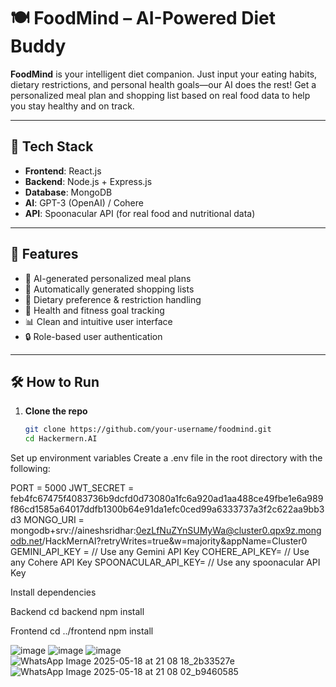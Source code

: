 # 🍽️ FoodMind – AI-Powered Diet Buddy

**FoodMind** is your intelligent diet companion. Just input your eating habits, dietary restrictions, and personal health goals—our AI does the rest! Get a personalized meal plan and shopping list based on real food data to help you stay healthy and on track.

---

## 🧰 Tech Stack

- **Frontend**: React.js
- **Backend**: Node.js + Express.js
- **Database**: MongoDB
- **AI**: GPT-3 (OpenAI) / Cohere
- **API**: Spoonacular API (for real food and nutritional data)

---

## 🚀 Features

- 🧠 AI-generated personalized meal plans  
- 🛒 Automatically generated shopping lists  
- 📝 Dietary preference & restriction handling  
- 🎯 Health and fitness goal tracking  
- 📊 Clean and intuitive user interface  
- 🔒 Role-based user authentication  

---

## 🛠️ How to Run

1. **Clone the repo**
   ```bash
   git clone https://github.com/your-username/foodmind.git
   cd Hackermern.AI

Set up environment variables
Create a .env file in the root directory with the following:

PORT = 5000
JWT_SECRET = feb4fc67475f4083736b9dcfd0d73080a1fc6a920ad1aa488ce49fbe1e6a989f86cd1585a64017ddfb1300b64e91da1efc0ced99a6333737a3f2c622aa9bb3d3
MONGO_URI = mongodb+srv://aineshsridhar:0ezLfNuZYnSUMyWa@cluster0.qpx9z.mongodb.net/HackMernAI?retryWrites=true&w=majority&appName=Cluster0
GEMINI_API_KEY = // Use any Gemini API Key
COHERE_API_KEY= // Use any Cohere API Key
SPOONACULAR_API_KEY= // Use any spoonacular API Key

Install dependencies

Backend
cd backend
npm install

Frontend
cd ../frontend
npm install

![image](https://github.com/user-attachments/assets/8c1ba7f1-1ef2-46a1-9ec9-2cc7ad8379b6)
![image](https://github.com/user-attachments/assets/8550cf6e-ef57-4a1c-870b-465e8e0893b1)
![image](https://github.com/user-attachments/assets/8e9f5eeb-41fe-442b-8c70-e11dcf92162d)
![WhatsApp Image 2025-05-18 at 21 08 18_2b33527e](https://github.com/user-attachments/assets/4eed06fd-dc64-48c6-a9b6-6fb1508974b6)
![WhatsApp Image 2025-05-18 at 21 08 02_b9460585](https://github.com/user-attachments/assets/e4c92273-942a-4c5e-a653-a1460b0e31bd)



